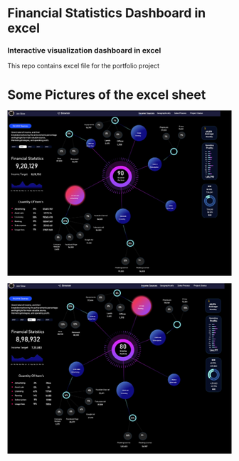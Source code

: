 # Financial Statistics Dashboard in excel 
### Interactive visualization dashboard in excel

This repo contains excel file for the portfolio project


# Some Pictures of the excel sheet

![dashboard](./images/img1.png)


![dashboard](./images/img2.png)
